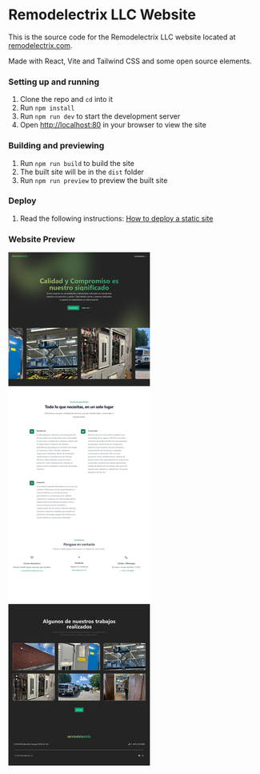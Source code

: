 # Remodelectrix LLC Website

This is the source code for the Remodelectrix LLC website located at [remodelectrix.com](https://remodelectrix.com).

Made with React, Vite and Tailwind CSS and some open source elements.

### Setting up and running

1. Clone the repo and `cd` into it
2. Run `npm install`
3. Run `npm run dev` to start the development server
4. Open [http://localhost:80](http://localhost:80) in your browser to view the site

### Building and previewing

1. Run `npm run build` to build the site
2. The built site will be in the `dist` folder
3. Run `npm run preview` to preview the built site

### Deploy

1. Read the following instructions: [How to deploy a static site](https://vitejs.dev/guide/static-deploy.html)

### Website Preview

![web_preview_1.webp](assets/web_preview_1.webp)
